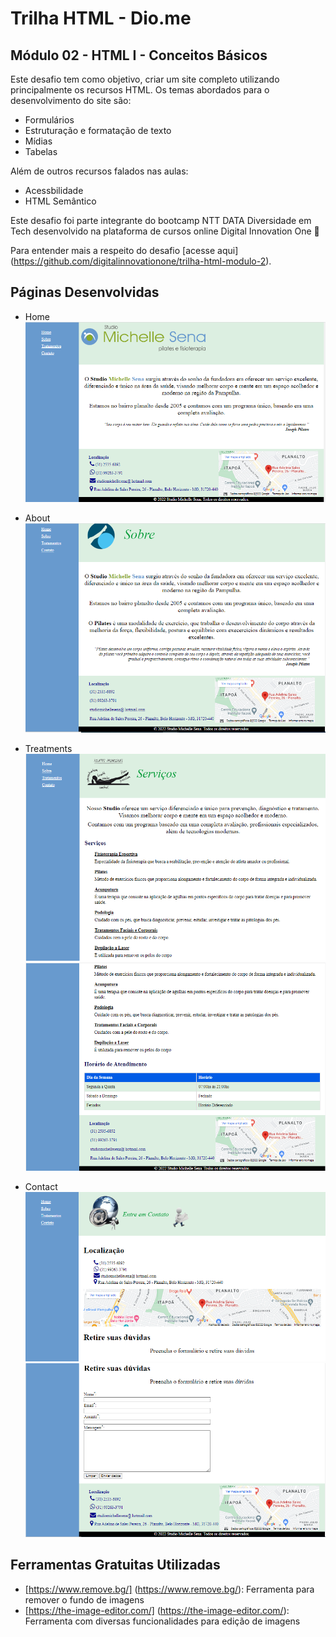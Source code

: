 # Trilha HTML - Dio.me

## Módulo 02 - HTML I - Conceitos Básicos

Este desafio tem como objetivo, criar um site completo utilizando principalmente os recursos HTML.
Os temas abordados para o desenvolvimento do site são:

- Formulários
- Estruturação e formatação de texto
- Mídias
- Tabelas

Além de outros recursos falados nas aulas:

- Acessbilidade
- HTML Semântico

Este desafio foi parte integrante do bootcamp NTT DATA Diversidade em Tech desenvolvido na plataforma de cursos
online Digital Innovation One 💎

Para entender mais a respeito do desafio [acesse aqui] (https://github.com/digitalinnovationone/trilha-html-modulo-2).

## Páginas Desenvolvidas

- Home
  <img src="https://github.com/adriana-toni/trilha-html-modulo-2/blob/main/assets/images/HomePage.png">

- About
  <img src="https://github.com/adriana-toni/trilha-html-modulo-2/blob/main/assets/images/AboutPage.png">

- Treatments
  <img src="https://github.com/adriana-toni/trilha-html-modulo-2/blob/main/assets/images/TreatmentsPage_Part1.png">
  <img src="https://github.com/adriana-toni/trilha-html-modulo-2/blob/main/assets/images/TreatmentsPage_Part2.png">

- Contact
  <img src="https://github.com/adriana-toni/trilha-html-modulo-2/blob/main/assets/images/ContactPage_Part1.png">
  <img src="https://github.com/adriana-toni/trilha-html-modulo-2/blob/main/assets/images/ContactPage_Part2.png">

## Ferramentas Gratuitas Utilizadas

- [https://www.remove.bg/] (https://www.remove.bg/): Ferramenta para remover o fundo de imagens
- [https://the-image-editor.com/] (https://the-image-editor.com/): Ferramenta com diversas funcionalidades para edição de imagens
